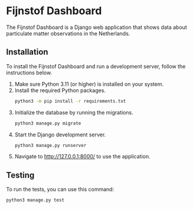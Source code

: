 # Fijnstof Dashboard
The Fijnstof Dashboard is a Django web application that shows data about particulate matter observations in the Netherlands.

## Installation
To install the Fijnstof Dashboard and run a development server, follow the instructions below.
1. Make sure Python 3.11 (or higher) is installed on your system.
2. Install the required Python packages.
    ```bash
    python3 -m pip install -r requirements.txt
    ```
3. Initialize the database by running the migrations.
    ```bash
    python3 manage.py migrate
    ```
4. Start the Django development server.
    ```bash
    python3 manage.py runserver
    ```
5. Navigate to http://127.0.0.1:8000/ to use the application.

## Testing
To run the tests, you can use this command:
```bash
python3 manage.py test
```
